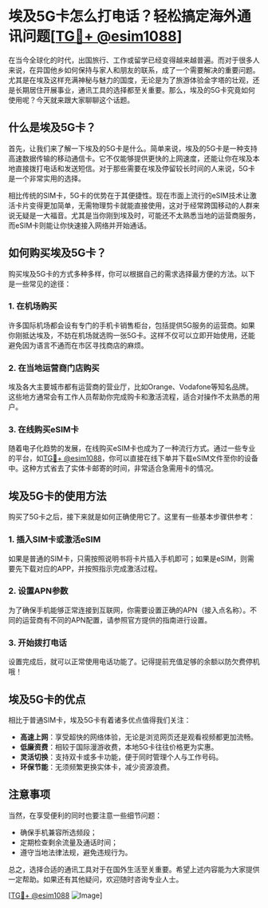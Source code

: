# 埃及5G卡怎么打电话？轻松搞定海外通讯问题[[TG💪+ @esim1088](https://t.me/s/esim1088)]

在当今全球化的时代，出国旅行、工作或留学已经变得越来越普遍。而对于很多人来说，在异国他乡如何保持与家人和朋友的联系，成了一个需要解决的重要问题。尤其是在埃及这样充满神秘与魅力的国度，无论是为了旅游体验金字塔的壮观，还是长期居住开展事业，通讯工具的选择都至关重要。那么，埃及的5G卡究竟如何使用呢？今天就来跟大家聊聊这个话题。

## 什么是埃及5G卡？

首先，让我们来了解一下埃及的5G卡是什么。简单来说，埃及的5G卡是一种支持高速数据传输的移动通信卡。它不仅能够提供更快的上网速度，还能让你在埃及本地直接拨打电话和发送短信。对于那些需要在埃及停留较长时间的人来说，5G卡是一个非常实用的选择。

相比传统的SIM卡，5G卡的优势在于其便捷性。现在市面上流行的eSIM技术让激活卡片变得更加简单，无需物理剪卡就能直接使用，这对于经常跨国移动的人群来说无疑是一大福音。尤其是当你刚到埃及时，可能还不太熟悉当地的运营商服务，而eSIM卡则能让你快速接入网络并开始通话。

## 如何购买埃及5G卡？

购买埃及5G卡的方式多种多样，你可以根据自己的需求选择最方便的方法。以下是一些常见的途径：

### 1. 在机场购买

许多国际机场都会设有专门的手机卡销售柜台，包括提供5G服务的运营商。如果你刚抵达埃及，不妨在机场就选购一张5G卡。这样不仅可以立即开始使用，还能避免因为语言不通而在市区寻找商店的麻烦。

### 2. 在当地运营商门店购买

埃及各大主要城市都有运营商的营业厅，比如Orange、Vodafone等知名品牌。这些地方通常会有工作人员帮助你完成购卡和激活流程，适合对操作不太熟悉的用户。

### 3. 在线购买eSIM卡

随着电子化趋势的发展，在线购买eSIM卡也成为了一种流行方式。通过一些专业的平台，如[TG💪+ @esim1088](https://t.me/s/esim1088)，你可以直接在线下单并下载eSIM文件至你的设备中。这种方式省去了实体卡邮寄的时间，非常适合急需用卡的情况。

## 埃及5G卡的使用方法

购买了5G卡之后，接下来就是如何正确使用它了。这里有一些基本步骤供参考：

### 1. 插入SIM卡或激活eSIM

如果是普通的SIM卡，只需按照说明书将卡片插入手机即可；如果是eSIM，则需要先下载对应的APP，并按照指示完成激活过程。

### 2. 设置APN参数

为了确保手机能够正常连接到互联网，你需要设置正确的APN（接入点名称）。不同的运营商有不同的APN配置，请参照官方提供的指南进行设置。

### 3. 开始拨打电话

设置完成后，就可以正常使用电话功能了。记得提前充值足够的余额以防欠费停机哦！

## 埃及5G卡的优点

相比于普通SIM卡，埃及5G卡有着诸多优点值得我们关注：

- **高速上网**：享受超快的网络体验，无论是浏览网页还是观看视频都更加流畅。
- **低廉资费**：相较于国际漫游收费，本地5G卡往往价格更为实惠。
- **灵活切换**：支持双卡或多卡功能，便于同时管理个人与工作号码。
- **环保节能**：无须频繁更换实体卡，减少资源浪费。

## 注意事项

当然，在享受便利的同时也要注意一些细节问题：

- 确保手机兼容所选频段；
- 定期检查剩余流量及通话时间；
- 遵守当地法律法规，避免违规行为。

总之，选择合适的通讯工具对于在国外生活至关重要。希望上述内容能为大家提供一定帮助。如果还有其他疑问，欢迎随时咨询专业人士。

[[TG💪+ @esim1088](https://t.me/s/esim1088) ![Image](https://i.postimg.cc/4NQfJmqS/Snipaste-2025-05-13-00-14-12.png)]